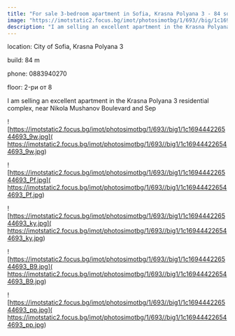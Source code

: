 ```yaml
---
title: "For sale 3-bedroom apartment in Sofia, Krasna Polyana 3 - 84 sq.m / 149900 EUR :: imot.bg Ad."
image: "https://imotstatic2.focus.bg/imot/photosimotbg/1/693//big/1c169444226544693_m3.jpg"
description: "I am selling an excellent apartment in the Krasna Polyana 3 residential complex, near Nikola Mushanov Boulevard and Sep"
---
```


location: City of Sofia, Krasna Polyana 3

build: 84 m

phone: 0883940270

floor: 2-ри от 8

I am selling an excellent apartment in the Krasna Polyana 3 residential complex, near Nikola Mushanov Boulevard and Sep


![https://imotstatic2.focus.bg/imot/photosimotbg/1/693//big1/1c169444226544693_9w.jpg]( https://imotstatic2.focus.bg/imot/photosimotbg/1/693//big1/1c169444226544693_9w.jpg)


![https://imotstatic2.focus.bg/imot/photosimotbg/1/693//big1/1c169444226544693_Pf.jpg]( https://imotstatic2.focus.bg/imot/photosimotbg/1/693//big1/1c169444226544693_Pf.jpg)


![https://imotstatic2.focus.bg/imot/photosimotbg/1/693//big1/1c169444226544693_ky.jpg]( https://imotstatic2.focus.bg/imot/photosimotbg/1/693//big1/1c169444226544693_ky.jpg)


![https://imotstatic2.focus.bg/imot/photosimotbg/1/693//big1/1c169444226544693_B9.jpg]( https://imotstatic2.focus.bg/imot/photosimotbg/1/693//big1/1c169444226544693_B9.jpg)


![https://imotstatic2.focus.bg/imot/photosimotbg/1/693//big1/1c169444226544693_pp.jpg]( https://imotstatic2.focus.bg/imot/photosimotbg/1/693//big1/1c169444226544693_pp.jpg)


